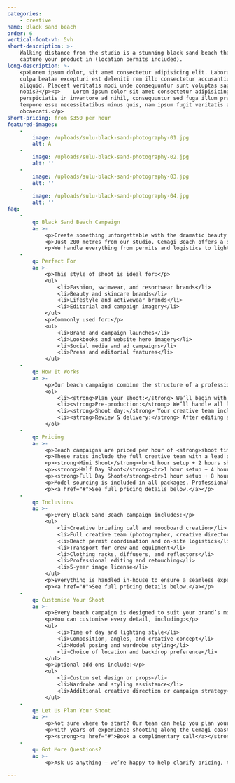 ```yaml
---
categories:
    - creative
name: Black sand beach
order: 6
vertical-font-vh: 5vh
short-description: >-
    Walking distance from the studio is a stunning black sand beach that we can
    capture your product in (location permits included).
long-description: >-
    <p>Lorem ipsum dolor, sit amet consectetur adipisicing elit. Laborum in
    culpa beatae excepturi est deleniti rem illo consectetur accusantium
    aliquid. Placeat veritatis modi unde consequuntur sunt voluptas sapiente hic
    nobis?</p><p>    Lorem ipsum dolor sit amet consectetur adipisicing elit. Ex
    perspiciatis in inventore ad nihil, consequuntur sed fuga illum praesentium
    tempore esse necessitatibus minus quis, nam ipsum fugit veritatis aut
    obcaecati.</p>
short-pricing: from $350 per hour
featured-images:
    -
        image: /uploads/sulu-black-sand-photography-01.jpg
        alt: A
    -
        image: /uploads/sulu-black-sand-photography-02.jpg
        alt: ''
    -
        image: /uploads/sulu-black-sand-photography-03.jpg
        alt: ''
    -
        image: /uploads/sulu-black-sand-photography-04.jpg
        alt: ''
faq:
    -
        q: Black Sand Beach Campaign
        a: >-
            <p>Create something unforgettable with the dramatic beauty of Bali’s black sand coastline.</p>
            <p>Just 200 metres from our studio, Cemagi Beach offers a striking backdrop of volcanic sand, rugged cliffs, and open ocean. It’s a location that captures both contrast and calm, perfect for brands that want images with texture, depth, and atmosphere.</p>
            <p>We handle everything from permits and logistics to lighting, styling, and production. You get the creativity and consistency of a studio shoot, brought to life in one of Bali’s most cinematic outdoor settings.</p>
    -
        q: Perfect For
        a: >-
            <p>This style of shoot is ideal for:</p>
            <ul>
                <li>Fashion, swimwear, and resortwear brands</li>
                <li>Beauty and skincare brands</li>
                <li>Lifestyle and activewear brands</li>
                <li>Editorial and campaign imagery</li>
            </ul>
            <p>Commonly used for:</p>
            <ul>
                <li>Brand and campaign launches</li>
                <li>Lookbooks and website hero imagery</li>
                <li>Social media and ad campaigns</li>
                <li>Press and editorial features</li>
            </ul>
    -
        q: How It Works
        a: >-
            <p>Our beach campaigns combine the structure of a professional studio shoot with the energy and atmosphere of Bali’s coastline.</p>
            <ol>
                <li><strong>Plan your shoot:</strong> We’ll begin with a creative briefing call to understand your brand, goals, and vision for the shoot. From there, our creative team will design your moodboard and visual direction.</li>
                <li><strong>Pre-production:</strong> We’ll handle all logistics including beach permits, equipment transport, and location coordination. You’ll receive a detailed plan outlining lighting, timing, and composition for the day.</li>
                <li><strong>Shoot day:</strong> Your creative team includes photographer, creative director, production manager, and two assistants. We bring everything needed for a seamless experience including clothing racks, diffusers, reflectors, and all essential production gear.</li>
                <li><strong>Review & delivery:</strong> After editing and retouching, your final images are uploaded to a private gallery for review and approval.</li>
            </ol>
    -
        q: Pricing
        a: >-
            <p>Beach campaigns are priced per hour of <strong>shoot time</strong>, giving you complete flexibility to design your ideal campaign.</p>
            <p>These rates include the full creative team with a lead photographer, creative director, production manager, and two shoot assistants. They also include complete on-location production across permits, planning, and equipment setup. Everything from pre-production and planning to post-production and retouching is covered under one simple rate.</p>
            <p><strong>Mini Shoot</strong><br>1 hour setup + 2 hours shoot time = $1,650 ($550/hour)</p>
            <p><strong>Half Day Shoot</strong><br>1 hour setup + 4 hours shoot time = $2,500 ($500/hour)</p>
            <p><strong>Full Day Shoot</strong><br>1 hour setup + 8 hours shoot time = $4,050 ($450/hour)</p>
            <p>Model sourcing is included in all packages. Professional model, HMUA, and styling fees are quoted separately.</p>
            <p><a href="#">See full pricing details below.</a></p>
    -
        q: Inclusions
        a: >-
            <p>Every Black Sand Beach campaign includes:</p>
            <ul>
                <li>Creative briefing call and moodboard creation</li>
                <li>Full creative team (photographer, creative director, production manager, 2x assistants)</li>
                <li>Beach permit coordination and on-site logistics</li>
                <li>Transport for crew and equipment</li>
                <li>Clothing racks, diffusers, and reflectors</li>
                <li>Professional editing and retouching</li>
                <li>5-year image license</li>
            </ul>
            <p>Everything is handled in-house to ensure a seamless experience and a final result that feels cohesive, cinematic, and elevated.</p>
            <p><a href="#">See full pricing details below.</a></p>
    -
        q: Customise Your Shoot
        a: >-
            <p>Every beach campaign is designed to suit your brand’s mood and aesthetic.</p>
            <p>You can customise every detail, including:</p>
            <ul>
                <li>Time of day and lighting style</li>
                <li>Composition, angles, and creative concept</li>
                <li>Model posing and wardrobe styling</li>
                <li>Choice of location and backdrop preference</li>
            </ul>
            <p>Optional add-ons include:</p>
            <ul>
                <li>Custom set design or props</li>
                <li>Wardrobe and styling assistance</li>
                <li>Additional creative direction or campaign strategy</li>
            </ul>
    -
        q: Let Us Plan Your Shoot
        a: >-
            <p>Not sure where to start? Our team can help you plan your ideal beach campaign from concept to delivery.</p>
            <p>With years of experience shooting along the Cemagi coast, we’ll manage everything from creative direction and logistics to final delivery.</p>
            <p><strong><a href="#">Book a complimentary call</a></strong> and let’s create something extraordinary.</p>
    -
        q: Got More Questions?
        a: >-
            <p>Ask us anything — we’re happy to help clarify pricing, timelines, workflow, or review your moodboard and let you know what’s possible for your shoot.</p>

---
```

